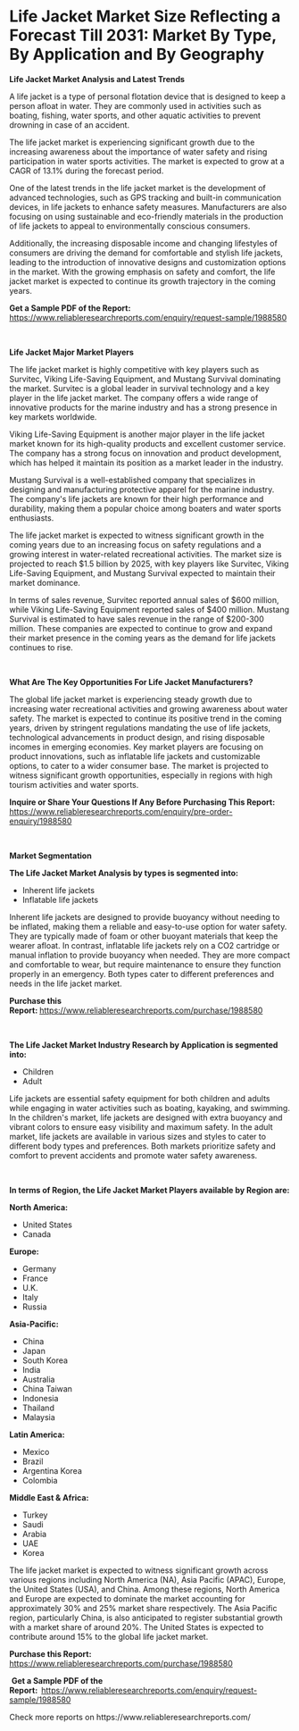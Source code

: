 <p><h1>Life Jacket Market Size Reflecting a Forecast Till 2031: Market By Type, By Application and By Geography</h1></p><p><strong>Life Jacket Market Analysis and Latest Trends</strong></p>
<p><p>A life jacket is a type of personal flotation device that is designed to keep a person afloat in water. They are commonly used in activities such as boating, fishing, water sports, and other aquatic activities to prevent drowning in case of an accident.</p><p>The life jacket market is experiencing significant growth due to the increasing awareness about the importance of water safety and rising participation in water sports activities. The market is expected to grow at a CAGR of 13.1% during the forecast period.</p><p>One of the latest trends in the life jacket market is the development of advanced technologies, such as GPS tracking and built-in communication devices, in life jackets to enhance safety measures. Manufacturers are also focusing on using sustainable and eco-friendly materials in the production of life jackets to appeal to environmentally conscious consumers.</p><p>Additionally, the increasing disposable income and changing lifestyles of consumers are driving the demand for comfortable and stylish life jackets, leading to the introduction of innovative designs and customization options in the market. With the growing emphasis on safety and comfort, the life jacket market is expected to continue its growth trajectory in the coming years.</p></p>
<p><strong>Get a Sample PDF of the Report:&nbsp;</strong> <a href="https://www.reliableresearchreports.com/enquiry/request-sample/1988580">https://www.reliableresearchreports.com/enquiry/request-sample/1988580</a></p>
<p>&nbsp;</p>
<p><strong>Life Jacket Major Market Players</strong></p>
<p><p>The life jacket market is highly competitive with key players such as Survitec, Viking Life-Saving Equipment, and Mustang Survival dominating the market. Survitec is a global leader in survival technology and a key player in the life jacket market. The company offers a wide range of innovative products for the marine industry and has a strong presence in key markets worldwide. </p><p>Viking Life-Saving Equipment is another major player in the life jacket market known for its high-quality products and excellent customer service. The company has a strong focus on innovation and product development, which has helped it maintain its position as a market leader in the industry. </p><p>Mustang Survival is a well-established company that specializes in designing and manufacturing protective apparel for the marine industry. The company's life jackets are known for their high performance and durability, making them a popular choice among boaters and water sports enthusiasts. </p><p>The life jacket market is expected to witness significant growth in the coming years due to an increasing focus on safety regulations and a growing interest in water-related recreational activities. The market size is projected to reach $1.5 billion by 2025, with key players like Survitec, Viking Life-Saving Equipment, and Mustang Survival expected to maintain their market dominance. </p><p>In terms of sales revenue, Survitec reported annual sales of $600 million, while Viking Life-Saving Equipment reported sales of $400 million. Mustang Survival is estimated to have sales revenue in the range of $200-300 million. These companies are expected to continue to grow and expand their market presence in the coming years as the demand for life jackets continues to rise.</p></p>
<p>&nbsp;</p>
<p><strong>What Are The Key Opportunities For Life Jacket Manufacturers?</strong></p>
<p><p>The global life jacket market is experiencing steady growth due to increasing water recreational activities and growing awareness about water safety. The market is expected to continue its positive trend in the coming years, driven by stringent regulations mandating the use of life jackets, technological advancements in product design, and rising disposable incomes in emerging economies. Key market players are focusing on product innovations, such as inflatable life jackets and customizable options, to cater to a wider consumer base. The market is projected to witness significant growth opportunities, especially in regions with high tourism activities and water sports.</p></p>
<p><strong>Inquire or Share Your Questions If Any Before Purchasing This Report:</strong> <a href="https://www.reliableresearchreports.com/enquiry/pre-order-enquiry/1988580">https://www.reliableresearchreports.com/enquiry/pre-order-enquiry/1988580</a></p>
<p>&nbsp;</p>
<p><strong>Market Segmentation</strong></p>
<p><strong>The Life Jacket Market Analysis by types is segmented into:</strong></p>
<p><ul><li>Inherent life jackets</li><li>Inflatable life jackets</li></ul></p>
<p><p>Inherent life jackets are designed to provide buoyancy without needing to be inflated, making them a reliable and easy-to-use option for water safety. They are typically made of foam or other buoyant materials that keep the wearer afloat. In contrast, inflatable life jackets rely on a CO2 cartridge or manual inflation to provide buoyancy when needed. They are more compact and comfortable to wear, but require maintenance to ensure they function properly in an emergency. Both types cater to different preferences and needs in the life jacket market.</p></p>
<p><strong>Purchase this Report:&nbsp;</strong><a href="https://www.reliableresearchreports.com/purchase/1988580">https://www.reliableresearchreports.com/purchase/1988580</a></p>
<p>&nbsp;</p>
<p><strong>The Life Jacket Market Industry Research by Application is segmented into:</strong></p>
<p><ul><li>Children</li><li>Adult</li></ul></p>
<p><p>Life jackets are essential safety equipment for both children and adults while engaging in water activities such as boating, kayaking, and swimming. In the children's market, life jackets are designed with extra buoyancy and vibrant colors to ensure easy visibility and maximum safety. In the adult market, life jackets are available in various sizes and styles to cater to different body types and preferences. Both markets prioritize safety and comfort to prevent accidents and promote water safety awareness.</p></p>
<p>&nbsp;</p>
<p><strong>In terms of Region, the Life Jacket Market Players available by Region are:</strong></p>
<p>
    <p> <strong> North America: </strong>
        <ul>
            <li>United States</li>
            <li>Canada</li>
        </ul>
        </p> 
    <p> <strong> Europe: </strong>
        <ul>
            <li>Germany</li>
            <li>France</li>
            <li>U.K.</li>
            <li>Italy</li>
            <li>Russia</li>
        </ul>
        </p> 
    <p> <strong> Asia-Pacific: </strong>
        <ul>
            <li>China</li>
            <li>Japan</li>
            <li>South Korea</li>
            <li>India</li>
            <li>Australia</li>
            <li>China Taiwan</li>
            <li>Indonesia</li>
            <li>Thailand</li>
            <li>Malaysia</li>
        </ul>
        </p> 
    <p> <strong> Latin America: </strong>
        <ul>
            <li>Mexico</li>
            <li>Brazil</li>
            <li>Argentina Korea</li>
            <li>Colombia</li>
        </ul>
        </p> 
    <p> <strong> Middle East & Africa: </strong>
        <ul>
            <li>Turkey</li>
            <li>Saudi</li>
            <li>Arabia</li>
            <li>UAE</li>
            <li>Korea</li>
        </ul>
    </p>
    </p>
<p><p>The life jacket market is expected to witness significant growth across various regions including North America (NA), Asia Pacific (APAC), Europe, the United States (USA), and China. Among these regions, North America and Europe are expected to dominate the market accounting for approximately 30% and 25% market share respectively. The Asia Pacific region, particularly China, is also anticipated to register substantial growth with a market share of around 20%. The United States is expected to contribute around 15% to the global life jacket market.</p></p>
<p><strong>Purchase this Report: </strong><a href="https://www.reliableresearchreports.com/purchase/1988580">https://www.reliableresearchreports.com/purchase/1988580</a></p>
<p>&nbsp;<strong>Get a Sample PDF of the Report:&nbsp;&nbsp;</strong><a href="https://www.reliableresearchreports.com/enquiry/request-sample/1988580">https://www.reliableresearchreports.com/enquiry/request-sample/1988580</a></p>
<p><strong></strong></p>
<p>Check more reports on https://www.reliableresearchreports.com/</p>